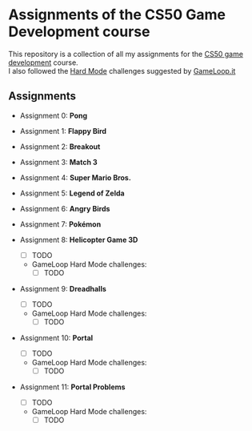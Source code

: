 # Assignments of the CS50 Game Development course
This repository is a collection of all my assignments for the [CS50 game development](https://cs50.harvard.edu/games/2018/) course.<br>
I also followed the [Hard Mode](https://forum.gameloop.it/d/449-gameloop50-seguiamo-il-cs50-insieme-impariamo-a-sviluppare-videogiochi) challenges suggested by [GameLoop.it](https://gameloop.it/)

## Assignments
- Assignment 0: **Pong**<br>

- Assignment 1: **Flappy Bird**<br>

- Assignment 2: **Breakout**<br>

- Assignment 3: **Match 3**<br>

- Assignment 4: **Super Mario Bros.**<br>

- Assignment 5: **Legend of Zelda**<br>

- Assignment 6: **Angry Birds**<br>

- Assignment 7: **Pokémon**<br>

- Assignment 8: **Helicopter Game 3D**<br>
    - [ ] TODO<br>
    - GameLoop Hard Mode challenges:<br>
        - [ ] TODO<br>

- Assignment 9: **Dreadhalls**<br>
    - [ ] TODO<br>
    - GameLoop Hard Mode challenges:<br>
        - [ ] TODO<br>

- Assignment 10: **Portal**<br>
    - [ ] TODO<br>
    - GameLoop Hard Mode challenges:<br>
        - [ ] TODO<br>

- Assignment 11: **Portal Problems**<br>
    - [ ] TODO<br>
    - GameLoop Hard Mode challenges:<br>
        - [ ] TODO<br>
